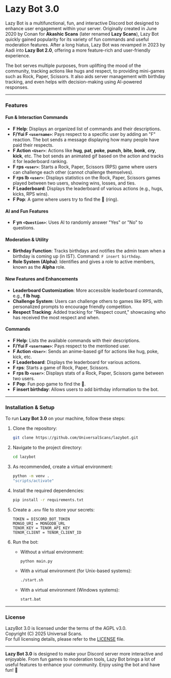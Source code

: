 # Lazy Bot 3.0

Lazy Bot is a multifunctional, fun, and interactive Discord bot designed to enhance user engagement within your server. Originally created in June 2020 by Conan for **Akashic Scans** (later renamed **Lazy Scans**), Lazy Bot quickly gained popularity for its variety of fun commands and useful moderation features. After a long hiatus, Lazy Bot was revamped in 2023 by Aadi into **Lazy Bot 2.0**, offering a more feature-rich and user-friendly experience.

The bot serves multiple purposes, from uplifting the mood of the community, tracking actions like hugs and respect, to providing mini-games such as Rock, Paper, Scissors. It also aids server management with birthday tracking, and even helps with decision-making using AI-powered responses.

---

### Features

#### Fun & Interaction Commands
- **F Help**: Displays an organized list of commands and their descriptions.
- **F/Yui F `<username>`**: Pays respect to a specific user by adding an "F" reaction. The bot sends a message displaying how many people have paid their respects.
- **F Action `<User>`**: Actions like **hug**, **pat**, **poke**, **punch**, **bite**, **bonk**, **cry**, **kick**, etc. The bot sends an animated gif based on the action and tracks it for leaderboard ranking.
- **F rps `<user>`**: Starts a Rock, Paper, Scissors (RPS) game where users can challenge each other (cannot challenge themselves).
- **F rps lb `<user>`**: Displays statistics on the Rock, Paper, Scissors games played between two users, showing wins, losses, and ties.
- **F Leaderboard**: Displays the leaderboard of various actions (e.g., hugs, kicks, RPS wins).
- **F Pop**: A game where users try to find the 💍 (ring).

#### AI and Fun Features
- **F yn `<Question>`**: Uses AI to randomly answer "Yes" or "No" to questions.

#### Moderation & Utility
- **Birthday Function**: Tracks birthdays and notifies the admin team when a birthday is coming up (in IST). Command: `F insert birthday`.
- **Role System (Alpha)**: Identifies and gives a role to active members, known as the **Alpha** role.

#### New Features and Enhancements
- **Leaderboard Customization**: More accessible leaderboard commands, e.g., **f lb hug**.
- **Challenge System**: Users can challenge others to games like RPS, with personalized prompts to encourage friendly competition.
- **Respect Tracking**: Added tracking for "Respect count," showcasing who has received the most respect and when.

#### Commands
- **F Help**: Lists the available commands with their descriptions.
- **F/Yui F `<username>`**: Pays respect to the mentioned user.
- **F Action `<User>`**: Sends an anime-based gif for actions like hug, poke, kick, etc.
- **F Leaderboard**: Displays the leaderboard for various actions.
- **F rps**: Starts a game of Rock, Paper, Scissors.
- **F rps lb `<user>`**: Displays stats of a Rock, Paper, Scissors game between two users.
- **F Pop**: Fun pop game to find the 💍.
- **F insert birthday**: Allows users to add birthday information to the bot.

---

### Installation & Setup

To run **Lazy Bot 3.0** on your machine, follow these steps:

1. Clone the repository:  
   ```bash
   git clone https://github.com/UniversalScans/lazybot.git
   ```
2. Navigate to the project directory:  
   ```bash
   cd lazybot
   ```
3. As recommended, create a virtual environment:  
   ```bash
   python -m venv .
   "scripts/activate"
   ```
4. Install the required dependencies:  
   ```bash
   pip install -r requirements.txt
   ```
5. Create a `.env` file to store your secrets:  
   ```
   TOKEN = DISCORD_BOT_TOKEN
   MONGO_URI = MONGODB_URL
   TENOR_KEY = TENOR_API_KEY
   TENOR_CLIENT = TENOR_CLIENT_ID
   ```
6. Run the bot:
   
   - Without a virtual environment:  
     ```bash
     python main.py
     ```
   - With a virtual environment (for Unix-based systems):  
     ```bash
     ./start.sh
     ```
   - With a virtual environment (Windows systems):  
     ```bash
     start.bat
     ```

---

### License

LazyBot 3.0 is licensed under the terms of the AGPL v3.0.  
Copyright (C) 2025 Universal Scans.  
For full licensing details, please refer to the [LICENSE](LICENSE) file.

---

**Lazy Bot 3.0** is designed to make your Discord server more interactive and enjoyable. From fun games to moderation tools, Lazy Bot brings a lot of useful features to enhance your community. Enjoy using the bot and have fun! 🎉
